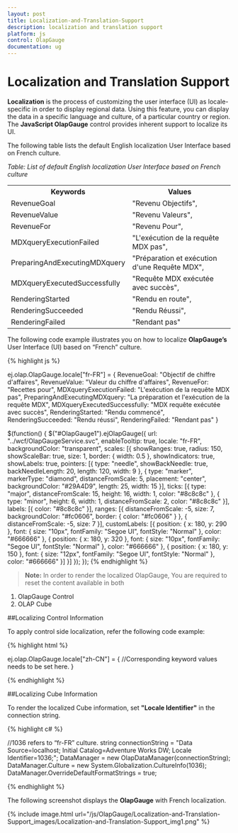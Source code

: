 ```yaml
---
layout: post
title: Localization-and-Translation-Support
description: localization and translation support
platform: js
control: OlapGauge
documentation: ug
---
```


# Localization and Translation Support

**Localization** is the process of customizing the user interface (UI) as locale-specific in order to display regional data. Using this feature, you can display the data in a specific language and culture, of a particular country or region. The **JavaScript OlapGauge** control provides inherent support to localize its UI.

The following table lists the default English localization User Interface based on French culture.

_Table: List of default English localization User Interface based on French culture_

<table>
<tr>
<th>
Keywords</th><th>
Values</th></tr>
<tr>
<td>
RevenueGoal</td><td>
"Revenu Objectifs",</td></tr>
<tr>
<td>
RevenueValue</td><td>
"Revenu Valeurs",</td></tr>
<tr>
<td>
RevenueFor</td><td>
"Revenu Pour",</td></tr>
<tr>
<td>
MDXqueryExecutionFailed</td><td>
"L'exécution de la requête MDX pas",</td></tr>
<tr>
<td>
PreparingAndExecutingMDXquery</td><td>
"Préparation et exécution d'une Requête MDX",</td></tr>
<tr>
<td>
MDXqueryExecutedSuccessfully</td><td>
"Requête MDX exécutée avec succès",</td></tr>
<tr>
<td>
RenderingStarted</td><td>
"Rendu en route",</td></tr>
<tr>
<td>
RenderingSucceeded</td><td>
"Rendu Réussi",</td></tr>
<tr>
<td>
RenderingFailed</td><td>
"Rendant pas"</td></tr>
</table>

The following code example illustrates you on how to localize **OlapGauge’s** User Interface (UI) based on “French” culture.

{% highlight js %}

 ej.olap.OlapGauge.locale["fr-FR"] = {
    RevenueGoal: "Objectif de chiffre d'affaires",
    RevenueValue: "Valeur du chiffre d'affaires",
    RevenueFor: "Recettes pour",
    MDXqueryExecutionFailed: "L'exécution de la requête MDX pas",
    PreparingAndExecutingMDXquery: "La préparation et l'exécution de la requête MDX",
    MDXqueryExecutedSuccessfully: "MDX requête exécutée avec succès",
    RenderingStarted: "Rendu commencé",
    RenderingSucceeded: "Rendu réussi",
    RenderingFailed: "Rendant pas"
}

$(function() {
    $("#OlapGauge1").ejOlapGauge({
        url: "../wcf/OlapGaugeService.svc",
        enableTooltip: true,
        locale: "fr-FR",
        backgroundColor: "transparent",
        scales: [{
            showRanges: true,
            radius: 150,
            showScaleBar: true,
            size: 1,
            border: {
                width: 0.5
            },
            showIndicators: true,
            showLabels: true,
            pointers: [{
                type: "needle",
                showBackNeedle: true,
                backNeedleLength: 20,
                length: 120,
                width: 9
            }, {
                type: "marker",
                markerType: "diamond",
                distanceFromScale: 5,
                placement: "center",
                backgroundColor: "#29A4D9",
                length: 25,
                width: 15
            }],
            ticks: [{
                type: "major",
                distanceFromScale: 15,
                height: 16,
                width: 1,
                color: "#8c8c8c"
            }, {
                type: "minor",
                height: 6,
                width: 1,
                distanceFromScale: 2,
                color: "#8c8c8c"
            }],
            labels: [{
                color: "#8c8c8c"
            }],
            ranges: [{
                distanceFromScale: -5,
                size: 7,
                backgroundColor: "#fc0606",
                border: {
                    color: "#fc0606"
                }
            }, {
                distanceFromScale: -5,
                size: 7
            }],
            customLabels: [{
                position: {
                    x: 180,
                    y: 290
                },
                font: {
                    size: "10px",
                    fontFamily: "Segoe UI",
                    fontStyle: "Normal"
                },
                color: "#666666"
            }, {
                position: {
                    x: 180,
                    y: 320
                },
                font: {
                    size: "10px",
                    fontFamily: "Segoe UI",
                    fontStyle: "Normal"
                },
                color: "#666666"
            }, {
                position: {
                    x: 180,
                    y: 150
                },
                font: {
                    size: "12px",
                    fontFamily: "Segoe UI",
                    fontStyle: "Normal"
                },
                color: "#666666"
            }]
        }]
    });
});
{% endhighlight %}


> **Note:** In order to render the localized OlapGauge, You are required to reset the content available in both

   1. OlapGauge Control
   2. OLAP Cube

##Localizing Control Information

To apply control side localization, refer the following code example:

{% highlight html %}

ej.olap.OlapGauge.locale["zh-CN"] = {
    //Corresponding keyword values needs to be set here.
}

{% endhighlight %}

##Localizing Cube Information

To render the localized Cube information, set **"Locale Identifier"** in the connection string.

{% highlight c# %}

//1036 refers to “fr-FR” culture.
string connectionString = "Data Source=localhost; Initial Catalog=Adventure Works DW; Locale Identifier=1036;";
DataManager = new OlapDataManager(connectionString);
DataManager.Culture = new System.Globalization.CultureInfo(1036);
DataManager.OverrideDefaultFormatStrings = true;

{% endhighlight %}

The following screenshot displays the **OlapGauge** with French localization.

{% include image.html url="/js/OlapGauge/Localization-and-Translation-Support_images/Localization-and-Translation-Support_img1.png" %}


